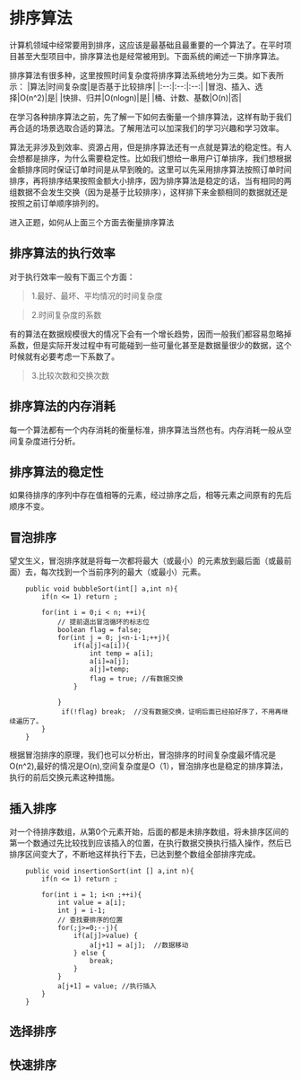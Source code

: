 # 排序算法
计算机领域中经常要用到排序，这应该是最基础且最重要的一个算法了。在平时项目甚至大型项目中，排序算法也是经常被用到。下面系统的阐述一下排序算法。

排序算法有很多种，这里按照时间复杂度将排序算法系统地分为三类。如下表所示：
|算法|时间复杂度|是否基于比较排序|
|:--:|:--:|:--:|
|冒泡、插入、选择|O(n^2)|是|
|快排、归并|O(nlogn)|是|
|桶、计数、基数|O(n)|否|

在学习各种排序算法之前，先了解一下如何去衡量一个排序算法，这样有助于我们再合适的场景选取合适的算法。了解用法可以加深我们的学习兴趣和学习效率。

算法无非涉及到效率、资源占用，但是排序算法还有一点就是算法的稳定性。有人会想都是排序，为什么需要稳定性。比如我们想给一串用户订单排序，我们想根据金额排序同时保证订单时间是从早到晚的。这里可以先采用排序算法按照订单时间排序，再将排序结果按照金额大小排序，因为排序算法是稳定的话，当有相同的两组数据不会发生交换（因为是基于比较排序），这样排下来金额相同的数据就还是按照之前订单顺序排列的。

进入正题，如何从上面三个方面去衡量排序算法
## 排序算法的执行效率
对于执行效率一般有下面三个方面：
> 1.最好、最坏、平均情况的时间复杂度

> 2.时间复杂度的系数

有的算法在数据规模很大的情况下会有一个增长趋势，因而一般我们都容易忽略掉系数，但是实际开发过程中有可能碰到一些可量化甚至是数据量很少的数据，这个时候就有必要考虑一下系数了。
> 3.比较次数和交换次数

## 排序算法的内存消耗
每一个算法都有一个内存消耗的衡量标准，排序算法当然也有。内存消耗一般从空间复杂度进行分析。

## 排序算法的稳定性
如果待排序的序列中存在值相等的元素，经过排序之后，相等元素之间原有的先后顺序不变。

## 冒泡排序
望文生义，冒泡排序就是将每一次都将最大（或最小）的元素放到最后面（或最前面）去，每次找到一个当前序列的最大（或最小）元素。
```
    public void bubbleSort(int[] a,int n){
        if(n <= 1) return ;
        
        for(int i = 0;i < n; ++i){
            // 提前退出冒泡循环的标志位
            boolean flag = false;
            for(int j = 0; j<n-i-1;++j){
                if(a[j]<a[i]){
                    int temp = a[i];
                    a[i]=a[j];
                    a[j]=temp;
                    flag = true; //有数据交换
                }
               
            }
             if(!flag) break;  //没有数据交换，证明后面已经拍好序了，不用再继续遍历了。
        }
    }
```

根据冒泡排序的原理，我们也可以分析出，冒泡排序的时间复杂度最坏情况是O(n^2),最好的情况是O(n),空间复杂度是O（1），冒泡排序也是稳定的排序算法，执行的前后交换元素这种措施。
## 插入排序
对一个待排序数组，从第0个元素开始，后面的都是未排序数组，将未排序区间的第一个数通过先比较找到应该插入的位置，在执行数据交换执行插入操作，然后已排序区间变大了，不断地这样执行下去，已达到整个数组全部排序完成。
```
    public void insertionSort(int [] a,int n){
        if(n <= 1) return ;

        for(int i = 1; i<n ;++i){
            int value = a[i];
            int j = i-1;
            // 查找要排序的位置
            for(;j>=0;--j){
                if(a[j]>value) {
                    a[j+1] = a[j];  //数据移动
                } else {
                    break;
                }
            }
            a[j+1] = value; //执行插入
        }
    }
```
## 选择排序

## 快速排序

